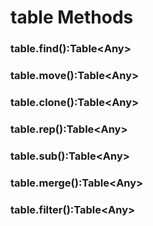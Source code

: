 # table Methods
### table.find():Table\<Any\>
### table.move():Table\<Any\>
### table.clone():Table\<Any\>
### table.rep():Table\<Any\>
### table.sub():Table\<Any\>
### table.merge():Table\<Any\>
### table.filter():Table\<Any\>